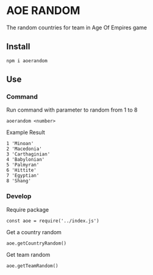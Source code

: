 # AOE RANDOM
The random countries for team in Age Of Empires game
## Install
```$xslt
npm i aoerandom
```

## Use 
### Command 
Run command with parameter to random from 1 to 8
```$xslt
aoerandom <number>
```
Example Result
```$xslt
1 'Minoan'
2 'Macedonia'
3 'Carthaginian'
4 'Babylonian'
5 'Palmyran'
6 'Hittite'
7 'Egyptian'
8 'Shang'
```
### Develop
Require package
```$xslt
const aoe = require('../index.js')
```
Get a country random
```$xslt
aoe.getCountryRandom()
```
Get team random
```$xslt
aoe.getTeamRandom()
```
